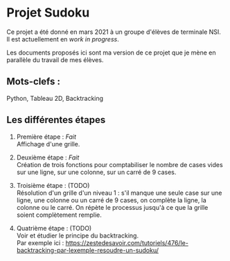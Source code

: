 # Projet Sudoku

Ce projet a été donné en mars 2021 à un groupe d'élèves de terminale NSI.
Il est actuellement en *work in progress*.

Les documents proposés ici sont ma version de ce projet que je mène en parallèle du travail de mes élèves.

## Mots-clefs :

Python, Tableau 2D, Backtracking

## Les différentes étapes

1. Première étape : *Fait* <br />
Affichage d'une grille.

2. Deuxième étape : *Fait* <br />
Création de trois fonctions pour comptabiliser le nombre de cases vides sur une ligne, sur une colonne, sur un carré de 9 cases.

3. Troisième étape : (TODO) <br />
Résolution d'un grille d'un niveau 1 : s'il manque une seule case sur une ligne, une colonne ou un carré de 9 cases, on complète la ligne, la colonne ou le carré.
On répète le processus jusqu'à ce que la grille soient complètement remplie.

4. Quatrième étape : (TODO) <br />
Voir et étudier le principe du backtracking. <br />
Par exemple ici : https://zestedesavoir.com/tutoriels/476/le-backtracking-par-lexemple-resoudre-un-sudoku/

